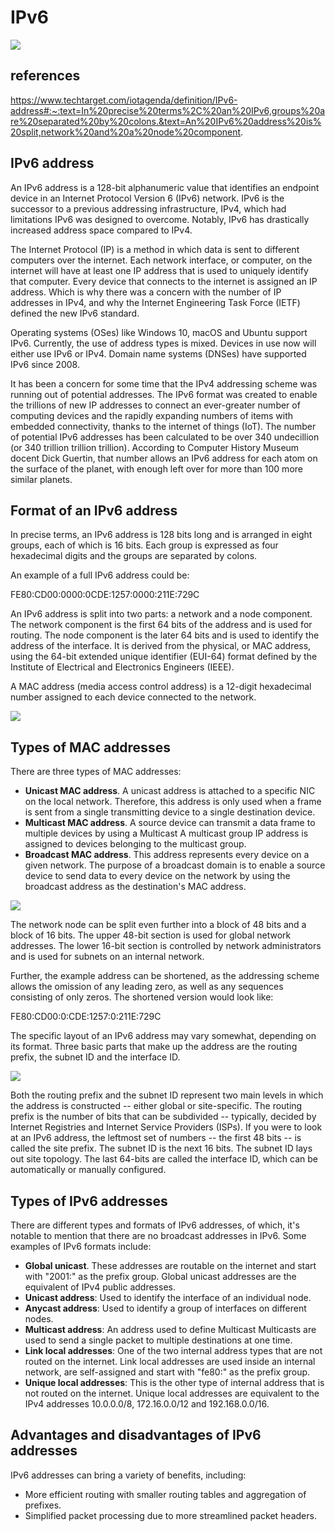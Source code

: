 # IPv6

![](https://cdn.ttgtmedia.com/rms/onlineimages/whatis-ipv6_address-h.png)

## references

<https://www.techtarget.com/iotagenda/definition/IPv6-address#:~:text=In%20precise%20terms%2C%20an%20IPv6,groups%20are%20separated%20by%20colons.&text=An%20IPv6%20address%20is%20split,network%20and%20a%20node%20component>.

## IPv6 address

An IPv6 address is a 128-bit alphanumeric value that identifies an endpoint device in an Internet Protocol Version 6 (IPv6) network. IPv6 is the successor to a previous addressing infrastructure, IPv4, which had limitations IPv6 was designed to overcome. Notably, IPv6 has drastically increased address space compared to IPv4.

The Internet Protocol (IP) is a method in which data is sent to different computers over the internet. Each network interface, or computer, on the internet will have at least one IP address that is used to uniquely identify that computer. Every device that connects to the internet is assigned an IP address. Which is why there was a concern with the number of IP addresses in IPv4, and why the Internet Engineering Task Force (IETF) defined the new IPv6 standard.

Operating systems (OSes) like Windows 10, macOS and Ubuntu support IPv6. Currently, the use of address types is mixed. Devices in use now will either use IPv6 or IPv4. Domain name systems (DNSes) have supported IPv6 since 2008.

It has been a concern for some time that the IPv4 addressing scheme was running out of potential addresses. The IPv6 format was created to enable the trillions of new IP addresses to connect an ever-greater number of computing devices and the rapidly expanding numbers of items with embedded connectivity, thanks to the internet of things (IoT). The number of potential IPv6 addresses has been calculated to be over 340 undecillion (or 340 trillion trillion trillion). According to Computer History Museum docent Dick Guertin, that number allows an IPv6 address for each atom on the surface of the planet, with enough left over for more than 100 more similar planets.

## Format of an IPv6 address

In precise terms, an IPv6 address is 128 bits long and is arranged in eight groups, each of which is 16 bits. Each group is expressed as four hexadecimal digits and the groups are separated by colons.

An example of a full IPv6 address could be:

FE80:CD00:0000:0CDE:1257:0000:211E:729C

An IPv6 address is split into two parts: a network and a node component. The network component is the first 64 bits of the address and is used for routing. The node component is the later 64 bits and is used to identify the address of the interface. It is derived from the physical, or MAC address, using the 64-bit extended unique identifier (EUI-64) format defined by the Institute of Electrical and Electronics Engineers (IEEE).

A MAC address (media access control address) is a 12-digit hexadecimal number assigned to each device connected to the network.

![](https://cdn.ttgtmedia.com/rms/onlineimages/osi_model-f.png)

## Types of MAC addresses

There are three types of MAC addresses:

- **Unicast MAC address**. A unicast address is attached to a specific NIC on the local network. Therefore, this address is only used when a frame is sent from a single transmitting device to a single destination device.
- **Multicast MAC address**. A source device can transmit a data frame to multiple devices by using a Multicast A multicast group IP address is assigned to devices belonging to the multicast group.
- **Broadcast MAC address**. This address represents every device on a given network. The purpose of a broadcast domain is to enable a source device to send data to every device on the network by using the broadcast address as the destination's MAC address.

![](https://cdn.ttgtmedia.com/rms/onlineimages/networking-mac_vs_ip_address.png)

The network node can be split even further into a block of 48 bits and a block of 16 bits. The upper 48-bit section is used for global network addresses. The lower 16-bit section is controlled by network administrators and is used for subnets on an internal network.

Further, the example address can be shortened, as the addressing scheme allows the omission of any leading zero, as well as any sequences consisting of only zeros. The shortened version would look like:

FE80:CD00:0:CDE:1257:0:211E:729C

The specific layout of an IPv6 address may vary somewhat, depending on its format. Three basic parts that make up the address are the routing prefix, the subnet ID and the interface ID.

![](https://cdn.ttgtmedia.com/rms/onlineimages/whatis-ipv6_address-h.png)

Both the routing prefix and the subnet ID represent two main levels in which the address is constructed -- either global or site-specific. The routing prefix is the number of bits that can be subdivided -- typically, decided by Internet Registries and Internet Service Providers (ISPs). If you were to look at an IPv6 address, the leftmost set of numbers -- the first 48 bits -- is called the site prefix. The subnet ID is the next 16 bits. The subnet ID lays out site topology. The last 64-bits are called the interface ID, which can be automatically or manually configured.

## Types of IPv6 addresses

There are different types and formats of IPv6 addresses, of which, it's notable to mention that there are no broadcast addresses in IPv6. Some examples of IPv6 formats include:

- **Global unicast**. These addresses are routable on the internet and start with "2001:" as the prefix group. Global unicast addresses are the equivalent of IPv4 public addresses.
- **Unicast address**: Used to identify the interface of an individual node.
- **Anycast address**: Used to identify a group of interfaces on different nodes.
- **Multicast address**: An address used to define Multicast Multicasts are used to send a single packet to multiple destinations at one time.
- **Link local addresses**: One of the two internal address types that are not routed on the internet. Link local addresses are used inside an internal network, are self-assigned and start with "fe80:" as the prefix group.
- **Unique local addresses**: This is the other type of internal address that is not routed on the internet. Unique local addresses are equivalent to the IPv4 addresses 10.0.0.0/8, 172.16.0.0/12 and 192.168.0.0/16.

## Advantages and disadvantages of IPv6 addresses

IPv6 addresses can bring a variety of benefits, including:

- More efficient routing with smaller routing tables and aggregation of prefixes.
- Simplified packet processing due to more streamlined packet headers.
